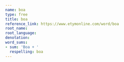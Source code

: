 ```yaml
---
name: boa
type: free
title: boa
reference_link: https://www.etymonline.com/word/boa
root_name: 
root_language: 
denotation: 
word_sums:
- sum: 'Boa + '
  respelling: boa
---
```

